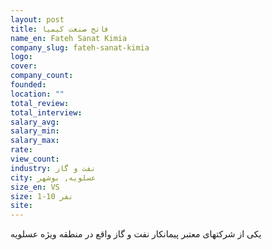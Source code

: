 ```yaml
---
layout: post
title: فاتح صنعت کیمیا
name_en: Fateh Sanat Kimia
company_slug: fateh-sanat-kimia
logo: 
cover: 
company_count:
founded:
location: ""
total_review: 
total_interview: 
salary_avg: 
salary_min: 
salary_max: 
rate: 
view_count: 
industry: نفت و گاز
city: عسلویه, بوشهر
size_en: VS
size: 1-10 نفر
site: 
---
```


یکی از شرکتهای معتبر پیمانکار نفت و گاز واقع در منطقه ویژه عسلویه
